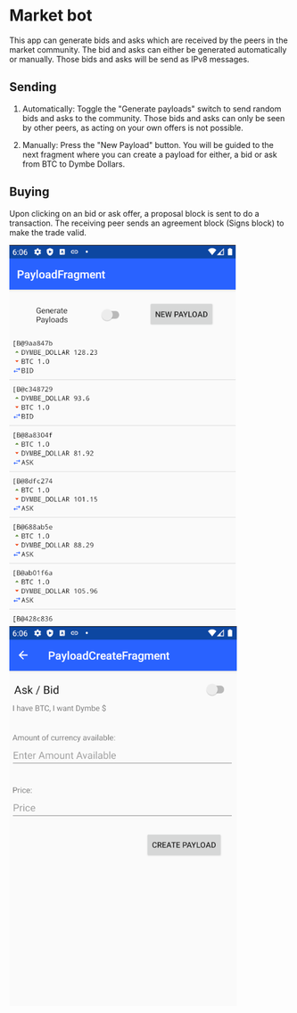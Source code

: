 # Market bot

This app can generate bids and asks which are received by the peers in the market community.
The bid and asks can either be generated automatically or manually. Those bids and asks will be send as IPv8 messages.

## Sending

1. Automatically:
   Toggle the "Generate payloads" switch to send random bids and asks to the community.
   Those bids and asks can only be seen by other peers, as acting on your own offers is not possible.

2. Manually:
    Press the "New Payload" button.
    You will be guided to the next fragment where you can create a payload for either, a bid or ask from BTC to Dymbe Dollars.

## Buying

Upon clicking on an bid or ask offer, a proposal block is sent to do a transaction.
The receiving peer sends an agreement block (Signs block) to make the trade valid.

![payloadFragment](GeneratorImages/PayloadFragment.png)
![payloadCreateFragment](GeneratorImages/PayloadCreateFragment.png)
